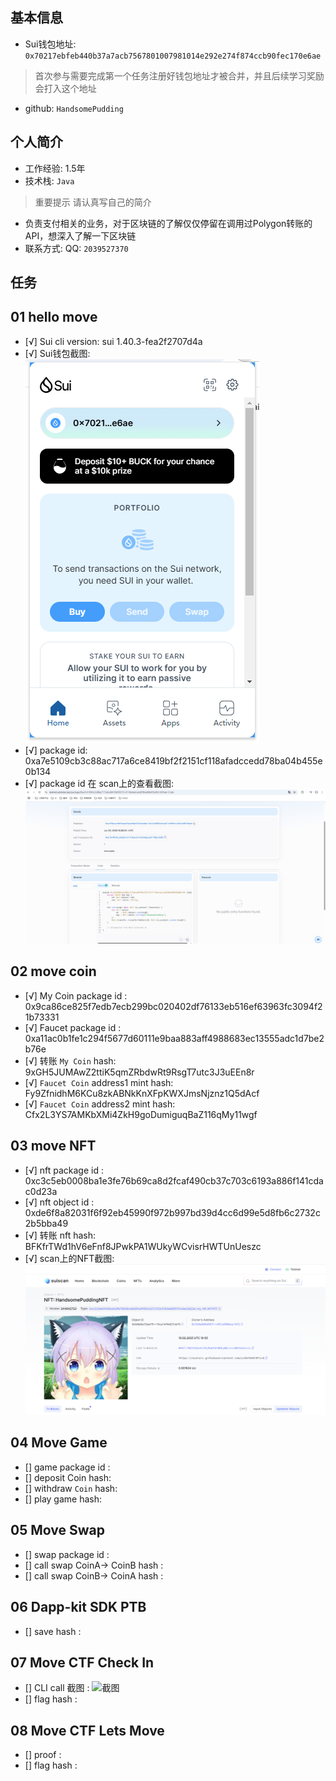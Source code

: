 ## 基本信息
- Sui钱包地址: `0x70217ebfeb440b37a7acb7567801007981014e292e274f874ccb90fec170e6ae`
> 首次参与需要完成第一个任务注册好钱包地址才被合并，并且后续学习奖励会打入这个地址
- github: `HandsomePudding`

## 个人简介
- 工作经验: 1.5年
- 技术栈: `Java`
> 重要提示 请认真写自己的简介
- 负责支付相关的业务，对于区块链的了解仅仅停留在调用过Polygon转账的API，想深入了解一下区块链
- 联系方式: QQ: `2039527370` 

## 任务

##   01 hello move  
- [√] Sui cli version: sui 1.40.3-fea2f2707d4a
- [√] Sui钱包截图: ![Sui钱包截图](./images/suiWallet.png)
- [√] package id: 0xa7e5109cb3c88ac717a6ce8419bf2f2151cf118afadccedd78ba04b455e0b134
- [√] package id 在 scan上的查看截图:![Scan截图](./images/publish.png)

##   02 move coin
- [√] My Coin package id : 0x9ca86ce825f7edb7ecb299bc020402df76133eb516ef63963fc3094f21b73331
- [√] Faucet package id : 0xa11ac0b1fe1c294f5677d60111e9baa883aff4988683ec13555adc1d7be2b76e
- [√] 转账 `My Coin` hash: 9xGH5JUMAwZ2ttiK5qmZRbdwRt9RsgT7utc3J3uEEn8r
- [√] `Faucet Coin` address1 mint hash: Fy9ZfnidhM6KCu8zkABNkKnXFpKWXJmsNjznz1Q5dAcf
- [√] `Faucet Coin` address2 mint hash: Cfx2L3YS7AMKbXMi4ZkH9goDumiguqBaZ116qMy11wgf

##   03 move NFT
- [√] nft package id : 0xc3c5eb0008ba1e3fe76b69ca8d2fcaf490cb37c703c6193a886f141cdac0d23a
- [√] nft object id : 0xde6f8a82031f6f92eb45990f972b997bd39d4cc6d99e5d8fb6c2732c2b5bba49
- [√] 转账 nft  hash: BFKfrTWd1hV6eFnf8JPwkPA1WUkyWCvisrHWTUnUeszc
- [√] scan上的NFT截图:![Scan截图](./images/nft.png)

##   04 Move Game
- [] game package id :
- [] deposit Coin hash:
- [] withdraw `Coin` hash:
- [] play game hash:

##   05 Move Swap
- [] swap package id :
- [] call swap CoinA-> CoinB  hash :
- [] call swap CoinB-> CoinA  hash :

##   06 Dapp-kit SDK PTB
- [] save hash :

##   07 Move CTF Check In
- [] CLI call 截图 : ![截图](./images/你的图片地址)
- [] flag hash :

##   08 Move CTF Lets Move
- [] proof : 
- [] flag hash :

